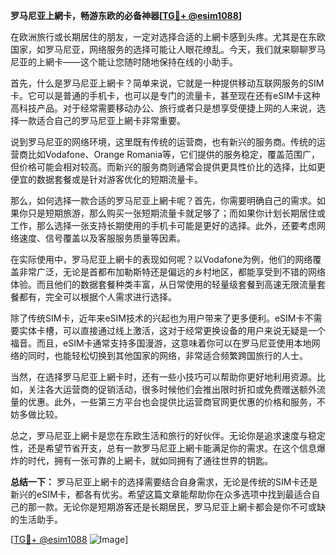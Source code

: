 **罗马尼亚上網卡，畅游东欧的必备神器[[TG💪+ @esim1088](https://t.me/s/esim1088)]**

在欧洲旅行或长期居住的朋友，一定对选择合适的上網卡感到头疼。尤其是在东欧国家，如罗马尼亚，网络服务的选择可能让人眼花缭乱。今天，我们就来聊聊罗马尼亚的上網卡——这个能让您随时随地保持在线的小助手。

首先，什么是罗马尼亚上網卡？简单来说，它就是一种提供移动互联网服务的SIM卡。它可以是普通的手机卡，也可以是专门的流量卡，甚至现在还有eSIM卡这种高科技产品。对于经常需要移动办公、旅行或者只是想享受便捷上网的人来说，选择一款适合自己的罗马尼亚上網卡非常重要。

说到罗马尼亚的网络环境，这里既有传统的运营商，也有新兴的服务商。传统的运营商比如Vodafone、Orange Romania等，它们提供的服务稳定，覆盖范围广，但价格可能会相对较高。而新兴的服务商则通常会提供更具性价比的选择，比如更便宜的数据套餐或是针对游客优化的短期流量卡。

那么，如何选择一款合适的罗马尼亚上網卡呢？首先，你需要明确自己的需求。如果你只是短期旅游，那么购买一张短期流量卡就足够了；而如果你计划长期居住或工作，那么选择一张支持长期使用的手机卡可能是更好的选择。此外，还要考虑网络速度、信号覆盖以及客服服务质量等因素。

在实际使用中，罗马尼亚上網卡的表现如何呢？以Vodafone为例，他们的网络覆盖非常广泛，无论是首都布加勒斯特还是偏远的乡村地区，都能享受到不错的网络体验。而且他们的数据套餐种类丰富，从日常使用的轻量级套餐到高速无限流量套餐都有，完全可以根据个人需求进行选择。

除了传统SIM卡，近年来eSIM技术的兴起也为用户带来了更多便利。eSIM卡不需要实体卡槽，可以直接通过线上激活，这对于经常更换设备的用户来说无疑是一个福音。而且，eSIM卡通常支持多国漫游，这意味着你可以在罗马尼亚使用本地网络的同时，也能轻松切换到其他国家的网络，非常适合频繁跨国旅行的人士。

当然，在选择罗马尼亚上網卡时，还有一些小技巧可以帮助你更好地利用资源。比如，关注各大运营商的促销活动，很多时候他们会推出限时折扣或免费赠送额外流量的优惠。此外，一些第三方平台也会提供比运营商官网更优惠的价格和服务，不妨多做比较。

总之，罗马尼亚上網卡是您在东欧生活和旅行的好伙伴。无论你是追求速度与稳定性，还是希望节省开支，总有一款罗马尼亚上網卡能满足你的需求。在这个信息爆炸的时代，拥有一张可靠的上網卡，就如同拥有了通往世界的钥匙。

**总结一下：** 罗马尼亚上網卡的选择需要结合自身需求，无论是传统的SIM卡还是新兴的eSIM卡，都各有优劣。希望这篇文章能帮助你在众多选项中找到最适合自己的那一款。无论你是短期游客还是长期居民，罗马尼亚上網卡都会是你不可或缺的生活助手。

[[TG💪+ @esim1088](https://t.me/s/esim1088) ![Image](https://i.postimg.cc/4NQfJmqS/Snipaste-2025-05-13-00-14-12.png)]